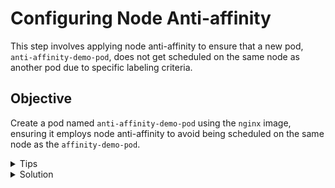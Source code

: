 # Configuring Node Anti-affinity

This step involves applying node anti-affinity to ensure that a new pod, `anti-affinity-demo-pod`, does not get scheduled on the same node as another pod due to specific labeling criteria.

## Objective

Create a pod named `anti-affinity-demo-pod` using the `nginx` image, ensuring it employs node anti-affinity to avoid being scheduled on the same node as the `affinity-demo-pod`.

<details>
<summary>Tips</summary>

- Construct a pod definition for `anti-affinity-demo-pod` that includes node anti-affinity rules to avoid scheduling on the node with `disktype=ssd`.
- Use the `kubectl describe nodes` command to view labels associated with each node, helping you to craft your anti-affinity rule.

</details>

<details>
<summary>Solution</summary>

Below is an example approach for your pod's anti-affinity rule:

```yaml
apiVersion: v1
kind: Pod
metadata:
  name: anti-affinity-demo-pod
spec:
  containers:
    - name: nginx
      image: nginx
  affinity:
    podAntiAffinity:
      requiredDuringSchedulingIgnoredDuringExecution:
        - labelSelector:
            matchExpressions:
              - key: "disktype"
                operator: "NotIn"
                values:
                  - "ssd"
          topologyKey: "kubernetes.io/hostname"
```

This example ensures your pod does not schedule on nodes with the `disktype=ssd` label.

</details>
